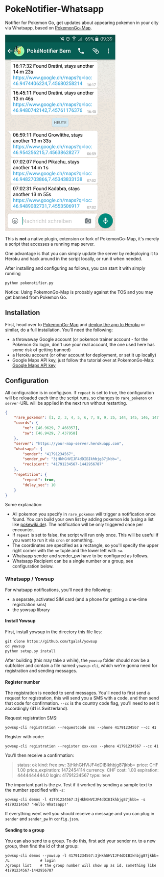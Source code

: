 # PokeNotifier-Whatsapp

Notifier for Pokemon Go, get updates about appearing pokemon in your city via Whatsapp, based on [PokemonGo-Map](https://github.com/AHAAAAAAA/PokemonGo-Map).

![Whatsapp](whatsapp.png)

This is **not** a native plugin, extension or fork of PokemonGo-Map, it's merely a script that accesses a running map server.

One advantage is that you can simply update the server by redeploying it to Heroku and hack around in the script locally, or run it when needed.

After installing and configuring as follows, you can start it with simply running

    python pokenotifier.py

Notice: Using PokemonGo-Map is probably against the TOS and you may get banned from Pokemon Go.

## Installation

First, head over to [PokemonGo-Map](https://github.com/AHAAAAAAA/PokemonGo-Map) and [deploy the app to Heroku](https://github.com/AHAAAAAAA/PokemonGo-Map/wiki/Heroku-Deployment) or similar, do a full installation. You'll need the following:
* a throwaway Google account (or pokemon trainer account - for the Pokemon Go login, don't use your real account, the one used here has some risk of getting banned)
* a Heroku account (or other account for deployment, or set it up locally)
* Google Maps API key, just follow the tutorial over at PokemonGo-Map: [Google Maps API key](https://github.com/AHAAAAAAA/PokemonGo-Map/wiki/Google-Maps-API-Key)

## Configuration

All configuration is in config.json. If `repeat` is set to true, the configuration will be reloaded each time the script runs, so changes to `rare_pokemon` or `server`-URL will be applied in the next run without restarting.

```json
{
    "rare_pokemon": [1, 2, 3, 4, 5, 6, 7, 8, 9, 25, 144, 145, 146, 147, 148, 149, 150, 151],
    "coords": {
        "ne": [46.9629, 7.466357],
        "sw": [46.9429, 7.437958]
    },
    "server": "https://your-map-server.herokuapp.com",
    "whatsapp": {
        "sender": "41791234567",
        "sender_pw": "3jHkhGHVIJF4dDIBIkhbjg87jkbb=",
        "recipient": "41791234567-1442956787"
    },
    "repetition": {
        "repeat": true,
        "delay_sec": 10
    }
}
```

Some explanation:
* All pokemon you specify in `rare_pokemon` will trigger a notification once found. You can build your own list by adding pokemon ids (using a list like [pokewiki.de](http://pokewiki.de/Pok%C3%A9mon-Liste)). The notification will be only triggered once per encounter.
* If `repeat` is set to false, the script will run only once. This will be useful if you want to run it via `cron` or something.
* The coordinates are specified as a rectangle, so you'll specify the upper right corner with the `ne` tuple and the lower left with `sw`.
* Whatsapp sender and sender_pw have to be configured as follows.
* Whatsapp Recipient can be a single number or a group, see configuration below.

### Whatsapp / Yowsup

For whatsapp notifications, you'll need the following:
* a separate, activated SIM card (and a phone for getting a one-time registration sms)
* the yowsup library

#### Install Yowsup

First, install yowsup in the directory this file lies:

    git clone https://github.com/tgalal/yowsup
    cd yowsup
    python setup.py install

After building (this may take a while), the `yowsup` folder should now be a subfolder and contain a file named `yowsup-cli`, which we're gonna need for registration and sending messages.

#### Register number

The registration is needed to send messages. You'll need to first send a request for registration, this will send you a SMS with a code, and then send that code for confirmation. `--cc` is the country code flag, you'll need to set it accordingly (41 is Switzerland).

Request registration SMS:

    yowsup-cli registration --requestcode sms --phone 41791234567 --cc 41

Register with code:

    yowsup-cli registration --register xxx-xxx --phone 41791234567 --cc 41

You'll then receive a confirmation:

> status: ok
kind: free
pw: 3jHkhGHVIJF4dDIBIkhbjg87jkbb=
price: CHF 1.00
price_expiration: 1472454114
currency: CHF
cost: 1.00
expiration: 4444444444.0
login: 41791234567
type: new

The important part is the `pw`. Test if it worked by sending a sample text to the number specified with `-s`:

    yowsup-cli demos -l 41791234567:3jHkhGHVIJF4dDIBIkhbjg87jkbb= -s 41793214567 'Hello Whatsapp!'

If everything went well you should receive a message and you can plug in `sender` and `sender_pw` in `config.json`.

#### Sending to a group

You can also send to a group. To do this, first add your sender nr. to a new group, then find the id of that group:

    yowsup-cli demos --yowsup -l 41791234567:3jHkhGHVIJF4dDIBIkhbjg87jkbb=
    /L              # login
    /groups list    # the group number will show up as id, something like 41791234567-1442956787
